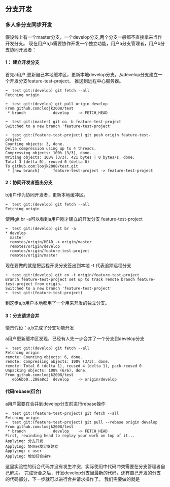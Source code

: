 ## 分支开发


### 多人多分支同步开发

假设线上有一个master分支，一个develop分支,两个分支一般都不直接拿来当作开发分支。
现在用户a,b需要协作开发一个独立功能，用户a分支管理者，用户b分支协同开发者：

#### 1： 建立开发分支
首先a用户,更新自己本地缓冲区，更新本地develop分支，从develop分支建立一个开发分支feature-test-project，
推送到远程中心服务器。

```
➜  test git:(develop) git fetch --all
Fetching origin

➜  test git:(develop) git pull origin develop  
From github.com:loojk2008/test
 * branch            develop    -> FETCH_HEAD

➜  test git:(master) git co -b feature-test-project
Switched to a new branch 'feature-test-project'

➜  test git:(feature-test-project) git push origin feature-test-project  
Counting objects: 3, done.
Delta compression using up to 4 threads.
Compressing objects: 100% (3/3), done.
Writing objects: 100% (3/3), 421 bytes | 0 bytes/s, done.
Total 3 (delta 0), reused 0 (delta 0)
To github.com:loojk2008/test.git
 * [new branch]      feature-test-project -> feature-test-project

```

#### 2：协同开发者签出分支
b用户作为协同开发者，更新本地缓冲区。

```
➜  test git:(develop) git fetch --all
Fetching origin

```

使用git br -a可以看到a用户刚才建立的开发分支 feature-test-project

```
➜  test git:(develop) git br -a
* develop
  master
  remotes/origin/HEAD -> origin/master
  remotes/origin/develop
  remotes/origin/feature-test-project
  remotes/origin/master
```

现在要做的就是把远程开发分支签出到本地 -t 代表追踪远程分支

```
➜  test git:(develop) git co -t origin/feature-test-project
Branch feature-test-project set up to track remote branch feature-test-project from origin.
Switched to a new branch 'feature-test-project'
➜  test git:(feature-test-project) 
```

到这步a,b用户本地都用了一个用来开发的独立分支。

#### 3：分支请求合并

情景假设：a,b完成了分支功能开发

a用户更新缓冲区发现，已经有人先一步合并了一个分支到develop分支
```
➜  test git:(develop) git fetch --all
Fetching origin
remote: Counting objects: 6, done.
remote: Compressing objects: 100% (3/3), done.
remote: Total 6 (delta 1), reused 4 (delta 1), pack-reused 0
Unpacking objects: 100% (6/6), done.
From github.com:loojk2008/test
   e656bb0..288a8c3  develop    -> origin/develop

```

#### 代码rebase(衍合)
a用户需要在合并到develop分支前进行rebase操作

```
➜  test git:(feature-test-project) git fetch --all
Fetching origin
➜  test git:(feature-test-project) git pull --rebase origin develop  
From github.com:loojk2008/test
 * branch            develop    -> FETCH_HEAD
First, rewinding head to replay your work on top of it...
Applying: 分支开发
Applying: 协同开发分支建立
Applying: c user
Applying: 增加衍合操作

```
这里实验性的衍合代码并没有发生冲突，实际使用中代码冲突需要在分支管理者自己解决。
完成衍合之后，开发develop分支里最新的代码，还有自己开发的分支的代码部分，下一步就可以进行合并请求操作了。
我们需要做的就是

```

```
